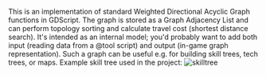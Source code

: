 This is an implementation of standard Weighted Directional Acyclic Graph functions in GDScript. The graph is stored as a Graph Adjacency List and can perform topology sorting and calculate travel cost (shortest distance search).
It's intended as an internal model; you'd probably want to add both input (reading data from a @tool script) and output (in-game graph representation).
Such a graph can be useful e.g. for building skill trees, tech trees, or maps.
Example skill tree used in the project:
![skilltree](https://github.com/user-attachments/assets/e02a0b86-507f-4993-88a8-216606b708aa)
